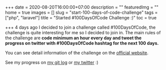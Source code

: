 +++
date = 2020-08-20T16:00:00+07:00
description = ""
featuredImg = ""
home = true
images = []
slug = "start-100-days-of-code-challenge"
tags = ["php", "laravel"]
title = "Started #100DaysOfCode Challenge :)"
toc = true

+++
4 days ago I decided to join a challenge called #100DaysOfCode, the challenge is quite interesting for me so I decided to join in. The main rules of the challenge are **code minimum an hour every day and tweet the progress on twitter with #100DaysOfCode hashtag for the next 100 days.**

You can see detail information of the challenge on the [official website](https://100daysofcode.com "Official Website #100DaysOfCode Challenge").

See my progress on [my git log](https://github.com/budimanfajarf/100-days-of-code/blob/master/log.md "Git Log #100DaysOfCode") or [my twitter](https://twitter.com/budimanfajarf "Twitter budimanfajarf") :)
